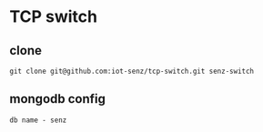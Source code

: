 # TCP switch

## clone

```
git clone git@github.com:iot-senz/tcp-switch.git senz-switch
```

## mongodb config 

```
db name - senz
```
